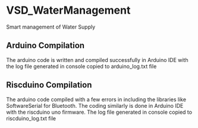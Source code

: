 # VSD_WaterManagement
Smart management of Water Supply 

## Arduino Compilation
The arduino code is written and compiled successfully in Arduino IDE with the log file generated in console copied to arduino_log.txt file

## Riscduino Compilation
The arduino code compiled with a few errors in including the libraries like SoftwareSerial for Bluetooth. The coding similarly is done in Arduino IDE with the riscduino uno firmware. The log file generated in console copied to riscduino_log.txt file
